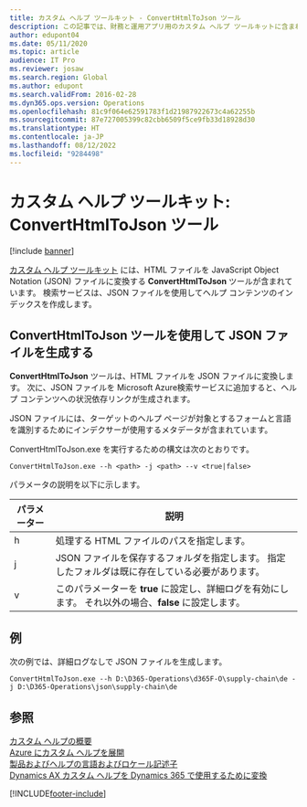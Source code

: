 ```yaml
---
title: カスタム ヘルプ ツールキット - ConvertHtmlToJson ツール
description: この記事では、財務と運用アプリ用のカスタム ヘルプ ツールキットに含まれている ConvertHtmlToJson ツールについて説明し ます。
author: edupont04
ms.date: 05/11/2020
ms.topic: article
audience: IT Pro
ms.reviewer: josaw
ms.search.region: Global
ms.author: edupont
ms.search.validFrom: 2016-02-28
ms.dyn365.ops.version: Operations
ms.openlocfilehash: 81c9f064e62591783f1d21987922673c4a62255b
ms.sourcegitcommit: 87e727005399c82cbb6509f5ce9fb33d18928d30
ms.translationtype: HT
ms.contentlocale: ja-JP
ms.lasthandoff: 08/12/2022
ms.locfileid: "9284498"
---
```

# <a name="custom-help-toolkit-the-converthtmltojson-tool"></a>カスタム ヘルプ ツールキット: ConvertHtmlToJson ツール

[!include [banner](../includes/banner.md)]

[カスタム ヘルプ ツールキット](custom-help-toolkit.md) には、HTML ファイルを JavaScript Object Notation (JSON) ファイルに変換する **ConvertHtmlToJson** ツールが含まれています。 検索サービスは、JSON ファイルを使用してヘルプ コンテンツのインデックスを作成します。

## <a name="use-the-converthtmltojson-tool-to-generate-json-files"></a><a name="json"></a>ConvertHtmlToJson ツールを使用して JSON ファイルを生成する

**ConvertHtmlToJson** ツールは、HTML ファイルを JSON ファイルに変換します。 次に、JSON ファイルを Microsoft Azure検索サービスに追加すると、ヘルプ コンテンツへの状況依存リンクが生成されます。

JSON ファイルには、ターゲットのヘルプ ページが対象とするフォームと言語を識別するためにインデクサーが使用するメタデータが含まれています。

ConvertHtmlToJson.exe を実行するための構文は次のとおりです。

```
ConvertHtmlToJson.exe --h <path> -j <path> --v <true|false>
```

パラメータの説明を以下に示します。

| パラメーター | 説明 |
|-----------|-------------|
| h | 処理する HTML ファイルのパスを指定します。 |
| j | JSON ファイルを保存するフォルダを指定します。 指定したフォルダは既に存在している必要があります。 |
| v | このパラメーターを **true** に設定し、詳細ログを有効にします。 それ以外の場合、**false** に設定します。 |

## <a name="example"></a>例

次の例では、詳細ログなしで JSON ファイルを生成します。

```
ConvertHtmlToJson.exe --h D:\D365-Operations\d365F-O\supply-chain\de -j D:\D365-Operations\json\supply-chain\de
```

## <a name="see-also"></a>参照

[カスタム ヘルプの概要](custom-help-overview.md)  
[Azure にカスタム ヘルプを展開](walkthrough-help-azure.md)  
[製品およびヘルプの言語およびロケール記述子](language-locale.md)  
[Dynamics AX カスタム ヘルプを Dynamics 365 で使用するために変換](migrate-dynamicsax2012.md)


[!INCLUDE[footer-include](../../../includes/footer-banner.md)]
